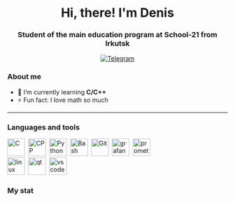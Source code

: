 <div id="header" align="center">
    <h1>Hi, there! I'm Denis</h1>
    <h3>Student of the main education program at School-21 from Irkutsk</h3>
</div>
<div id="socials" align="center">
    <a href="https://t.me/Mr_Shekelman">
        <img src="https://img.shields.io/badge/Telegram-blue?style=for-the-badge&logo=telegram&logoColor=white" alt="Telegram"/>
    </a>
</div>
 
### About me

- 🌱 I’m currently learning **C/C++**
- ⚡ Fun fact: I love math so much

---

### Languages and tools

<img src="https://cdn.jsdelivr.net/gh/devicons/devicon/icons/c/c-original.svg" title="C" width="40" height="40"/>&nbsp;
<img src="https://cdn.jsdelivr.net/gh/devicons/devicon/icons/cplusplus/cplusplus-original.svg" title="CPP" width="40" height="40"/>&nbsp;
<img src="https://cdn.jsdelivr.net/gh/devicons/devicon/icons/python/python-original.svg" title="Python" width="40" height="40"/>&nbsp;
<img src="https://cdn.jsdelivr.net/gh/devicons/devicon/icons/bash/bash-original.svg" title="Bash" width="40" height="40"/>&nbsp;
<img src="https://cdn.jsdelivr.net/gh/devicons/devicon/icons/git/git-original-wordmark.svg" title="Git" width="40" height="40"/>&nbsp;
<img src="https://cdn.jsdelivr.net/gh/devicons/devicon/icons/grafana/grafana-original-wordmark.svg" title="grafana" width="40" height="40"/>&nbsp;
<img src="https://cdn.jsdelivr.net/gh/devicons/devicon/icons/prometheus/prometheus-original-wordmark.svg" title="prometheus" width="40" height="40"/>&nbsp;       
<img src="https://cdn.jsdelivr.net/gh/devicons/devicon/icons/linux/linux-original.svg" title="linux" width="40" height="40"/>&nbsp;
<img src="https://cdn.jsdelivr.net/gh/devicons/devicon/icons/qt/qt-original.svg" title="qt" width="40" height="40"/>&nbsp;
<img src="https://cdn.jsdelivr.net/gh/devicons/devicon/icons/vscode/vscode-original.svg" title="vscode" width="40" height="40"/>&nbsp;
                  
### My stat

<div id="stat" align="center">
    <img src="http://github-profile-summary-cards.vercel.app/api/cards/profile-details?username=NorridgeGayla&theme=github_dark)" alt=""/>
    <img src="http://github-profile-summary-cards.vercel.app/api/cards/most-commit-language?username=NorridgeGayla&theme=github_dark" alt=""/>
     <img src="http://github-profile-summary-cards.vercel.app/api/cards/stats?username=NorridgeGayla&theme=github_dark" alt=""/>
</div>

